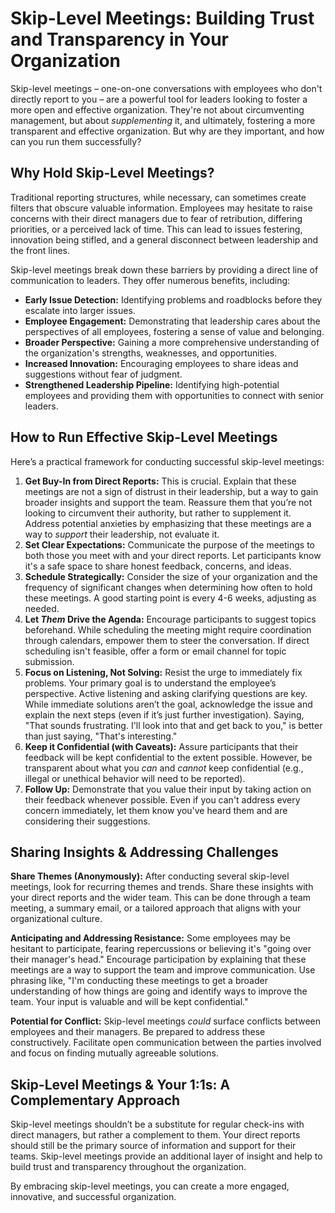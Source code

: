 # Skip-Level Meetings: Building Trust and Transparency in Your Organization

Skip-level meetings – one-on-one conversations with employees who don't directly report to you – are a powerful tool for leaders looking to foster a more open and effective organization. They're not about circumventing management, but about *supplementing* it, and ultimately, fostering a more transparent and effective organization. But why are they important, and how can you run them successfully?

## Why Hold Skip-Level Meetings?

Traditional reporting structures, while necessary, can sometimes create filters that obscure valuable information. Employees may hesitate to raise concerns with their direct managers due to fear of retribution, differing priorities, or a perceived lack of time. This can lead to issues festering, innovation being stifled, and a general disconnect between leadership and the front lines.

Skip-level meetings break down these barriers by providing a direct line of communication to leaders. They offer numerous benefits, including:

* **Early Issue Detection:** Identifying problems and roadblocks before they escalate into larger issues.
* **Employee Engagement:** Demonstrating that leadership cares about the perspectives of all employees, fostering a sense of value and belonging.
* **Broader Perspective:** Gaining a more comprehensive understanding of the organization's strengths, weaknesses, and opportunities.
* **Increased Innovation:** Encouraging employees to share ideas and suggestions without fear of judgment.
* **Strengthened Leadership Pipeline:** Identifying high-potential employees and providing them with opportunities to connect with senior leaders.

## How to Run Effective Skip-Level Meetings

Here’s a practical framework for conducting successful skip-level meetings:

1. **Get Buy-In from Direct Reports:** This is crucial. Explain that these meetings are not a sign of distrust in their leadership, but a way to gain broader insights and support the team. Reassure them that you’re not looking to circumvent their authority, but rather to supplement it. Address potential anxieties by emphasizing that these meetings are a way to *support* their leadership, not evaluate it.
2. **Set Clear Expectations:** Communicate the purpose of the meetings to both those you meet with and your direct reports. Let participants know it's a safe space to share honest feedback, concerns, and ideas. 
3. **Schedule Strategically:** Consider the size of your organization and the frequency of significant changes when determining how often to hold these meetings.  A good starting point is every 4-6 weeks, adjusting as needed.
4. **Let *Them* Drive the Agenda:** Encourage participants to suggest topics beforehand. While scheduling the meeting might require coordination through calendars, empower them to steer the conversation. If direct scheduling isn't feasible, offer a form or email channel for topic submission.
5. **Focus on Listening, Not Solving:**  Resist the urge to immediately fix problems. Your primary goal is to understand the employee’s perspective.  Active listening and asking clarifying questions are key. While immediate solutions aren’t the goal, acknowledge the issue and explain the next steps (even if it’s just further investigation). Saying, "That sounds frustrating. I'll look into that and get back to you," is better than just saying, "That's interesting."
6. **Keep it Confidential (with Caveats):**  Assure participants that their feedback will be kept confidential to the extent possible. However, be transparent about what you *can* and *cannot* keep confidential (e.g., illegal or unethical behavior will need to be reported).
7. **Follow Up:**  Demonstrate that you value their input by taking action on their feedback whenever possible. Even if you can't address every concern immediately, let them know you've heard them and are considering their suggestions.

## Sharing Insights & Addressing Challenges

**Share Themes (Anonymously):**  After conducting several skip-level meetings, look for recurring themes and trends. Share these insights with your direct reports and the wider team. This can be done through a team meeting, a summary email, or a tailored approach that aligns with your organizational culture.

**Anticipating and Addressing Resistance:**  Some employees may be hesitant to participate, fearing repercussions or believing it's "going over their manager's head." Encourage participation by explaining that these meetings are a way to support the team and improve communication.  Use phrasing like, "I'm conducting these meetings to get a broader understanding of how things are going and identify ways to improve the team. Your input is valuable and will be kept confidential."

**Potential for Conflict:**  Skip-level meetings *could* surface conflicts between employees and their managers. Be prepared to address these constructively. Facilitate open communication between the parties involved and focus on finding mutually agreeable solutions.

## Skip-Level Meetings & Your 1:1s: A Complementary Approach

Skip-level meetings shouldn’t be a substitute for regular check-ins with direct managers, but rather a complement to them. Your direct reports should still be the primary source of information and support for their teams. Skip-level meetings provide an additional layer of insight and help to build trust and transparency throughout the organization. 



By embracing skip-level meetings, you can create a more engaged, innovative, and successful organization.